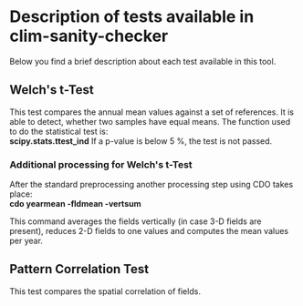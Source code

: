 # Description of tests available in clim-sanity-checker
Below you find a brief description about each test available in
this tool.

## Welch's t-Test
This test compares the annual mean values against a set of references. It is able to detect, whether
two samples have equal means.
The function used to do the statistical test is:  
**scipy.stats.ttest_ind**
If a p-value is below 5 %, the test is not passed.

### Additional processing for Welch's t-Test
After the standard preprocessing another processing step using CDO takes place:  
 **cdo  yearmean -fldmean -vertsum**
 
 This command averages the fields vertically (in case 3-D fields are present), reduces 2-D fields to one values and computes the mean values per year.

## Pattern Correlation Test
This test compares the spatial correlation of fields. 
